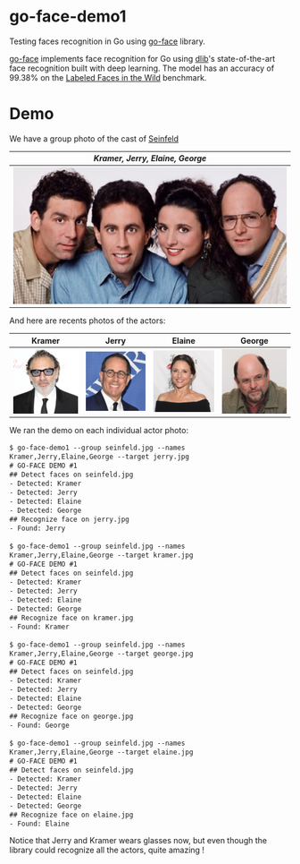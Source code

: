 # go-face-demo1
Testing faces recognition in Go using [go-face](https://github.com/Kagami/go-face) library.

[go-face](https://github.com/Kagami/go-face) implements face recognition for Go using [dlib](http://dlib.net/)'s state-of-the-art face recognition built with deep learning. The model has an accuracy of 99.38% on the [Labeled Faces in the Wild](http://vis-www.cs.umass.edu/lfw/) benchmark.

# Demo

We have a group photo of the cast of [Seinfeld](https://www.imdb.com/title/tt0098904/)

| *Kramer, Jerry, Elaine, George* |
| --- |
| ![](seinfeld.jpg) |

And here are recents photos of the actors:

| Kramer | Jerry | Elaine | George |
| --- | --- | --- | --- |
| ![](kramer.jpg) | ![](jerry.jpg) | ![](elaine.jpg) | ![](george.jpg) |

We ran the demo on each individual actor photo:

```
$ go-face-demo1 --group seinfeld.jpg --names Kramer,Jerry,Elaine,George --target jerry.jpg
# GO-FACE DEMO #1
## Detect faces on seinfeld.jpg
- Detected: Kramer
- Detected: Jerry
- Detected: Elaine
- Detected: George
## Recognize face on jerry.jpg
- Found: Jerry

$ go-face-demo1 --group seinfeld.jpg --names Kramer,Jerry,Elaine,George --target kramer.jpg
# GO-FACE DEMO #1
## Detect faces on seinfeld.jpg
- Detected: Kramer
- Detected: Jerry
- Detected: Elaine
- Detected: George
## Recognize face on kramer.jpg
- Found: Kramer

$ go-face-demo1 --group seinfeld.jpg --names Kramer,Jerry,Elaine,George --target george.jpg
# GO-FACE DEMO #1
## Detect faces on seinfeld.jpg
- Detected: Kramer
- Detected: Jerry
- Detected: Elaine
- Detected: George
## Recognize face on george.jpg
- Found: George

$ go-face-demo1 --group seinfeld.jpg --names Kramer,Jerry,Elaine,George --target elaine.jpg
# GO-FACE DEMO #1
## Detect faces on seinfeld.jpg
- Detected: Kramer
- Detected: Jerry
- Detected: Elaine
- Detected: George
## Recognize face on elaine.jpg
- Found: Elaine
```

Notice that Jerry and Kramer wears glasses now, but even though the library could recognize all the actors, quite amazing !
